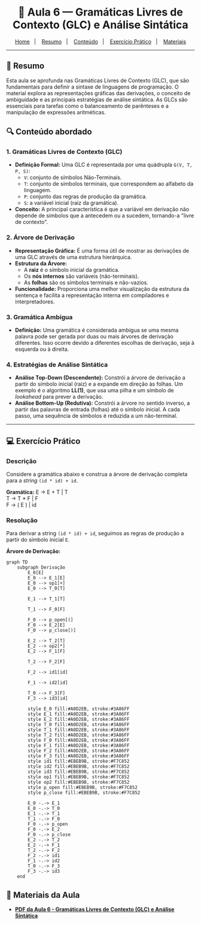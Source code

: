 <h1 align="center">📝 Aula 6 — Gramáticas Livres de Contexto (GLC) e Análise Sintática</h1>

<p align="center">
  <a href="../README.md">Home</a>&nbsp;&nbsp;&nbsp;|&nbsp;&nbsp;&nbsp;
  <a href="#-resumo">Resumo</a>&nbsp;&nbsp;&nbsp;|&nbsp;&nbsp;&nbsp;
  <a href="#-conteúdo-abordado">Conteúdo</a>&nbsp;&nbsp;&nbsp;|&nbsp;&nbsp;&nbsp;
  <a href="#-exercício-prático">Exercício Prático</a>&nbsp;&nbsp;&nbsp;|&nbsp;&nbsp;&nbsp;
  <a href="#-materiais-da-aula">Materiais</a>
</p>

---

## 📜 Resumo
Esta aula se aprofunda nas Gramáticas Livres de Contexto (GLC), que são fundamentais para definir a sintaxe de linguagens de programação. O material explora as representações gráficas das derivações, o conceito de ambiguidade e as principais estratégias de análise sintática. As GLCs são essenciais para tarefas como o balanceamento de parênteses e a manipulação de expressões aritméticas.

## 🔍 Conteúdo abordado
### 1. Gramáticas Livres de Contexto (GLC)
* **Definição Formal:** Uma GLC é representada por uma quádrupla `G(V, T, P, S)`:
    * `V`: conjunto de símbolos Não-Terminais.
    * `T`: conjunto de símbolos terminais, que correspondem ao alfabeto da linguagem.
    * `P`: conjunto das regras de produção da gramática.
    * `S`: a variável inicial (raiz da gramática).
* **Conceito:** A principal característica é que a variável em derivação não depende de símbolos que a antecedem ou a sucedem, tornando-a "livre de contexto".

### 2. Árvore de Derivação
* **Representação Gráfica:** É uma forma útil de mostrar as derivações de uma GLC através de uma estrutura hierárquica.
* **Estrutura da Árvore:**
    * A **raiz** é o símbolo inicial da gramática.
    * Os **nós internos** são variáveis (não-terminais).
    * As **folhas** são os símbolos terminais e não-vazios.
* **Funcionalidade:** Proporciona uma melhor visualização da estrutura da sentença e facilita a representação interna em compiladores e interpretadores.

### 3. Gramática Ambígua
* **Definição:** Uma gramática é considerada ambígua se uma mesma palavra pode ser gerada por duas ou mais árvores de derivação diferentes. Isso ocorre devido a diferentes escolhas de derivação, seja à esquerda ou à direita.

### 4. Estratégias de Análise Sintática
* **Análise Top-Down (Descendente):** Constrói a árvore de derivação a partir do símbolo inicial (raiz) e a expande em direção às folhas. Um exemplo é o algoritmo **LL(1)**, que usa uma pilha e um símbolo de *lookahead* para prever a derivação.
* **Análise Bottom-Up (Redutiva):** Constrói a árvore no sentido inverso, a partir das palavras de entrada (folhas) até o símbolo inicial. A cada passo, uma sequência de símbolos é reduzida a um não-terminal.

---

## 💻 Exercício Prático
### Descrição
Considere a gramática abaixo e construa a árvore de derivação completa para a *string* `(id * id) + id`.

**Gramática:**
E → E + T | T <br>
T → T * F | F <br>
F → ( E ) | id <br>

### Resolução
Para derivar a string `(id * id) + id`, seguimos as regras de produção a partir do símbolo inicial `E`.

**Árvore de Derivação:**
```mermaid
graph TD
    subgraph Derivação
        E_0[E]
        E_0 --> E_1[E]
        E_0 --> op1[+]
        E_0 --> T_0[T]
        
        E_1 --> T_1[T]
        
        T_1 --> F_0[F]
        
        F_0 --> p_open[(]
        F_0 --> E_2[E]
        F_0 --> p_close[)]
        
        E_2 --> T_2[T]
        E_2 --> op2[*]
        E_2 --> F_1[F]
        
        T_2 --> F_2[F]
        
        F_2 --> id1[id]
        
        F_1 --> id2[id]
        
        T_0 --> F_3[F]
        F_3 --> id3[id]
        
        style E_0 fill:#A0D2EB, stroke:#3A86FF
        style E_1 fill:#A0D2EB, stroke:#3A86FF
        style E_2 fill:#A0D2EB, stroke:#3A86FF
        style T_0 fill:#A0D2EB, stroke:#3A86FF
        style T_1 fill:#A0D2EB, stroke:#3A86FF
        style T_2 fill:#A0D2EB, stroke:#3A86FF
        style F_0 fill:#A0D2EB, stroke:#3A86FF
        style F_1 fill:#A0D2EB, stroke:#3A86FF
        style F_2 fill:#A0D2EB, stroke:#3A86FF
        style F_3 fill:#A0D2EB, stroke:#3A86FF
        style id1 fill:#EBEB9B, stroke:#F7C852
        style id2 fill:#EBEB9B, stroke:#F7C852
        style id3 fill:#EBEB9B, stroke:#F7C852
        style op1 fill:#EBEB9B, stroke:#F7C852
        style op2 fill:#EBEB9B, stroke:#F7C852
        style p_open fill:#EBEB9B, stroke:#F7C852
        style p_close fill:#EBEB9B, stroke:#F7C852
        
        E_0 -.-> E_1
        E_0 -.-> T_0
        E_1 -.-> T_1
        T_1 -.-> F_0
        F_0 -.-> p_open
        F_0 -.-> E_2
        F_0 -.-> p_close
        E_2 -.-> T_2
        E_2 -.-> F_1
        T_2 -.-> F_2
        F_2 -.-> id1
        F_1 -.-> id2
        T_0 -.-> F_3
        F_3 -.-> id3
    end
```
## 📎 Materiais da Aula
-   [**PDF da Aula 6 - Gramáticas Livres de Contexto (GLC) e Análise Sintática**](slides/Aula06_GLC.pdf)
